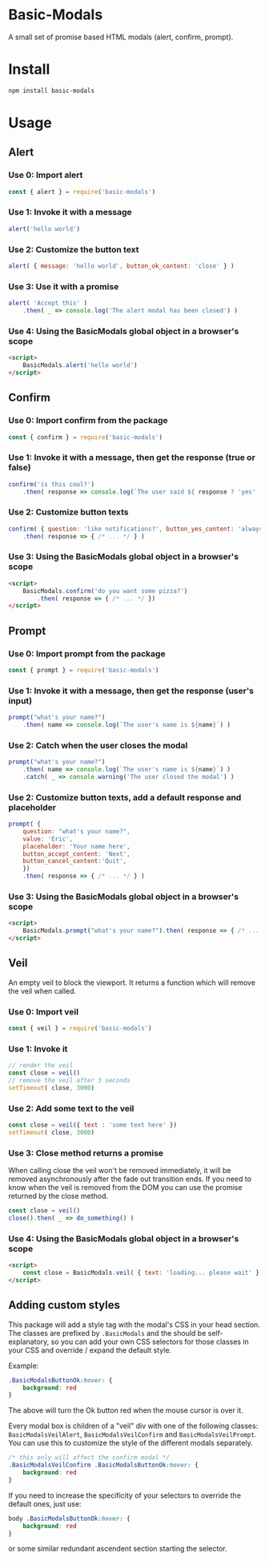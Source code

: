 # Basic-Modals

A small set of promise based HTML modals (alert, confirm, prompt).

# Install

```bash
npm install basic-modals
```

# Usage

## Alert

### Use 0: Import alert

```javascript
const { alert } = require('basic-modals')
```

### Use 1: Invoke it with a message

```javascript
alert('hello world')
```

### Use 2: Customize the button text

```javascript
alert( { message: 'hello world', button_ok_content: 'close' } )
```

### Use 3: Use it with a promise

```javascript
alert( 'Accept this' )
    .then( _ => console.log('The alert modal has been closed') )
```

### Use 4: Using the BasicModals global object in a browser's scope

```html
<script>
    BasicModals.alert('hello world')
</script>
```

## Confirm

### Use 0: Import confirm from the package

```javascript
const { confirm } = require('basic-modals')
```

### Use 1: Invoke it with a message, then get the response (true or false)

```javascript
confirm('is this cool?')
    .then( response => console.log(`The user said ${ response ? 'yes' : 'no' }`) )
```

### Use 2: Customize button texts

```javascript
confirm( { question: 'like notifications?', button_yes_content: 'always', button_no_content:'never' } )
    .then( response => { /* ... */ } )
```

### Use 3: Using the BasicModals global object in a browser's scope

```html
<script>
    BasicModals.confirm('do you want some pizza?')
        .then( response => { /* ... */ })
</script>
```

## Prompt

### Use 0: Import prompt from the package

```javascript
const { prompt } = require('basic-modals')
```

### Use 1: Invoke it with a message, then get the response (user's input)

```javascript
prompt("what's your name?")
    .then( name => console.log(`The user's name is ${name}`) )
```

### Use 2: Catch when the user closes the modal

```javascript
prompt("what's your name?")
    .then( name => console.log(`The user's name is ${name}`) )
    .catch( _ => console.warning('The user closed the modal') )
```

### Use 2: Customize button texts, add a default response and placeholder

```javascript
prompt( {
    question: "what's your name?",
    value: 'Eric',
    placeholder: 'Your name here',
    button_accept_content: 'Next',
    button_cancel_content:'Quit',
    })
    .then( response => { /* ... */ } )
```

### Use 3: Using the BasicModals global object in a browser's scope

```html
<script>
    BasicModals.prompt("what's your name?").then( response => { /* ... */ })
</script>
```

## Veil

An empty veil to block the viewport. It returns a function which will remove the veil when called.

### Use 0: Import veil

```javascript
const { veil } = require('basic-modals')
```

### Use 1: Invoke it

```javascript
// render the veil
const close = veil()
// remove the veil after 3 seconds
setTimeout( close, 3000)
```

### Use 2: Add some text to the veil

```javascript
const close = veil({ text : 'some text here' })
setTimeout( close, 3000)
```

### Use 3: Close method returns a promise

When calling close the veil won't be removed immediately, it will be removed asynchronously after the fade out transition ends. If you need to know when the veil is removed from the DOM you can use the promise returned by the close method.

```javascript
const close = veil()
close().then( _ => do_something() )
```

### Use 4: Using the BasicModals global object in a browser's scope

```html
<script>
    const close = BasicModals.veil( { text: 'loading... please wait' } )
</script>
```

## Adding custom styles

This package will add a style tag with the modal's CSS in your head section. The classes are prefixed by `.BasicModals` and the should be self-explanatory, so you can add your own CSS selectors for those classes in your CSS and override / expand the default style.

Example:

```css
.BasicModalsButtonOk:hover: {
    background: red
}
```

The above will turn the Ok button red when the mouse cursor is over it.

Every modal box is children of a "veil" div with one of the following classes: `BasicModalsVeilAlert`, `BasicModalsVeilConfirm` and `BasicModalsVeilPrompt`. You can use this to customize the style of the different modals separately.

```css
/* this only will affect the confirm modal */
.BasicModalsVeilConfirm .BasicModalsButtonOk:hover: {
    background: red
}
```

If you need to increase the specificity of your selectors to override the default ones, just use:

```css
body .BasicModalsButtonOk:hover: {
    background: red
}
```

or some similar redundant ascendent section starting the selector.